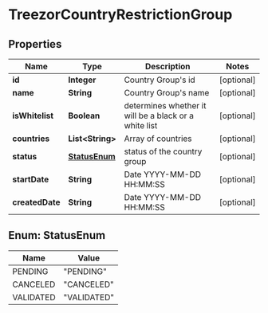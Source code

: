
# TreezorCountryRestrictionGroup

## Properties
Name | Type | Description | Notes
------------ | ------------- | ------------- | -------------
**id** | **Integer** | Country Group&#39;s id |  [optional]
**name** | **String** | Country Group&#39;s name |  [optional]
**isWhitelist** | **Boolean** | determines whether it will be a black or a white list |  [optional]
**countries** | **List&lt;String&gt;** | Array of countries |  [optional]
**status** | [**StatusEnum**](#StatusEnum) | status of the country group |  [optional]
**startDate** | **String** | Date YYYY-MM-DD HH:MM:SS |  [optional]
**createdDate** | **String** | Date YYYY-MM-DD HH:MM:SS |  [optional]


<a name="StatusEnum"></a>
## Enum: StatusEnum
Name | Value
---- | -----
PENDING | &quot;PENDING&quot;
CANCELED | &quot;CANCELED&quot;
VALIDATED | &quot;VALIDATED&quot;



